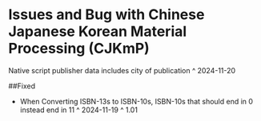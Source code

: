 # Issues and Bug with Chinese Japanese Korean Material Processing (CJKmP)

Native script publisher data includes city of publication ^ 2024-11-20


##Fixed
- When Converting ISBN-13s to ISBN-10s, ISBN-10s that should end in 0 instead end in 11 ^ 2024-11-19 ^ 1.01

